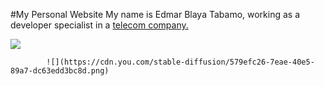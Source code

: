 
#My Personal Website
My name is Edmar Blaya Tabamo, working as a developer specialist in a [telecom company.](https://stc.com.sa)

![](https://www.jimphicdesigns.com/downloads/imgs-mockup/digital-colorful-earth-rotating-gif-image.gif)

            ![](https://cdn.you.com/stable-diffusion/579efc26-7eae-40e5-89a7-dc63edd3bc8d.png) 

